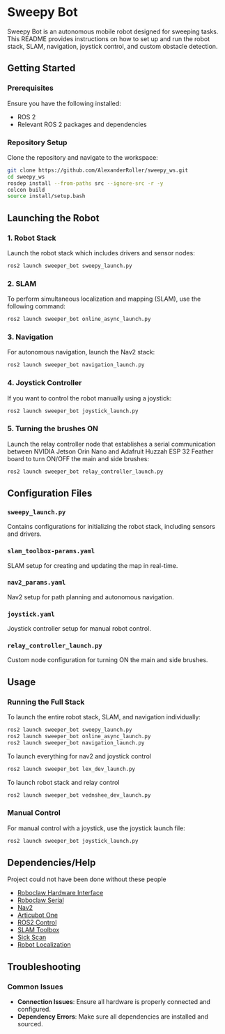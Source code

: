 # Sweepy Bot

Sweepy Bot is an autonomous mobile robot designed for sweeping tasks. This README provides instructions on how to set up and run the robot stack, SLAM, navigation, joystick control, and custom obstacle detection.

## Getting Started

### Prerequisites

Ensure you have the following installed:
- ROS 2
- Relevant ROS 2 packages and dependencies

### Repository Setup

Clone the repository and navigate to the workspace:

```sh
git clone https://github.com/AlexanderRoller/sweepy_ws.git
cd sweepy_ws
rosdep install --from-paths src --ignore-src -r -y
colcon build
source install/setup.bash
```

## Launching the Robot

### 1. Robot Stack

Launch the robot stack which includes drivers and sensor nodes:

```sh
ros2 launch sweeper_bot sweepy_launch.py
```

### 2. SLAM

To perform simultaneous localization and mapping (SLAM), use the following command:

```sh
ros2 launch sweeper_bot online_async_launch.py
```

### 3. Navigation

For autonomous navigation, launch the Nav2 stack:

```sh
ros2 launch sweeper_bot navigation_launch.py
```

### 4. Joystick Controller

If you want to control the robot manually using a joystick:

```sh
ros2 launch sweeper_bot joystick_launch.py
```

### 5. Turning the brushes ON 

Launch the relay controller node that establishes a serial communication between NVIDIA Jetson Orin Nano and Adafruit Huzzah ESP 32 Feather board to turn ON/OFF the main and side brushes:

```sh
ros2 launch sweeper_bot relay_controller_launch.py
```

## Configuration Files

### `sweepy_launch.py`
Contains configurations for initializing the robot stack, including sensors and drivers.

### `slam_toolbox-params.yaml`
SLAM setup for creating and updating the map in real-time.

### `nav2_params.yaml`
Nav2 setup for path planning and autonomous navigation.

### `joystick.yaml`
Joystick controller setup for manual robot control.

### `relay_controller_launch.py`
Custom node configuration for turning ON the main and side brushes.

## Usage

### Running the Full Stack

To launch the entire robot stack, SLAM, and navigation individually:

```sh
ros2 launch sweeper_bot sweepy_launch.py
ros2 launch sweeper_bot online_async_launch.py
ros2 launch sweeper_bot navigation_launch.py
```

To launch everything for nav2 and joystick control

```sh
ros2 launch sweeper_bot lex_dev_launch.py
```

To launch robot stack and relay control

```sh
ros2 launch sweeper_bot vednshee_dev_launch.py
```

### Manual Control

For manual control with a joystick, use the joystick launch file:

```sh
ros2 launch sweeper_bot joystick_launch.py
```

## Dependencies/Help 

Project could not have been done without these people

- [Roboclaw Hardware Interface](https://github.com/dumbotics/roboclaw_hardware_interface)
- [Roboclaw Serial](https://github.com/dumbotics/roboclaw_serial)
- [Nav2](https://github.com/ros-navigation/navigation2)
- [Articubot One](https://github.com/joshnewans/articubot_one)
- [ROS2 Control](https://github.com/ros-controls/ros2_control)
- [SLAM Toolbox](https://github.com/SteveMacenski/slam_toolbox)
- [Sick Scan](https://github.com/SICKAG/sick_scan_xd)
- [Robot Localization](https://github.com/cra-ros-pkg/robot_localization)


## Troubleshooting

### Common Issues

- **Connection Issues**: Ensure all hardware is properly connected and configured.
- **Dependency Errors**: Make sure all dependencies are installed and sourced.
